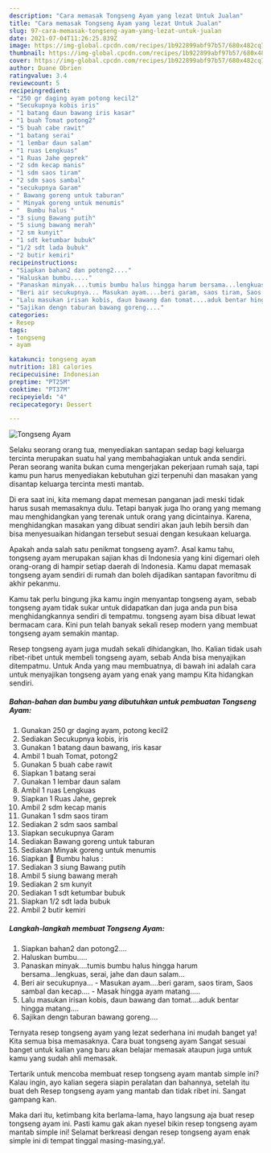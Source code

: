 ```yaml
---
description: "Cara memasak Tongseng Ayam yang lezat Untuk Jualan"
title: "Cara memasak Tongseng Ayam yang lezat Untuk Jualan"
slug: 97-cara-memasak-tongseng-ayam-yang-lezat-untuk-jualan
date: 2021-07-04T11:26:25.839Z
image: https://img-global.cpcdn.com/recipes/1b922899abf97b57/680x482cq70/tongseng-ayam-foto-resep-utama.jpg
thumbnail: https://img-global.cpcdn.com/recipes/1b922899abf97b57/680x482cq70/tongseng-ayam-foto-resep-utama.jpg
cover: https://img-global.cpcdn.com/recipes/1b922899abf97b57/680x482cq70/tongseng-ayam-foto-resep-utama.jpg
author: Duane Obrien
ratingvalue: 3.4
reviewcount: 5
recipeingredient:
- "250 gr daging ayam potong kecil2"
- "Secukupnya kobis iris"
- "1 batang daun bawang iris kasar"
- "1 buah Tomat potong2"
- "5 buah cabe rawit"
- "1 batang serai"
- "1 lembar daun salam"
- "1 ruas Lengkuas"
- "1 Ruas Jahe geprek"
- "2 sdm kecap manis"
- "1 sdm saos tiram"
- "2 sdm saos sambal"
- "secukupnya Garam"
- " Bawang goreng untuk taburan"
- " Minyak goreng untuk menumis"
- "  Bumbu halus "
- "3 siung Bawang putih"
- "5 siung bawang merah"
- "2 sm kunyit"
- "1 sdt ketumbar bubuk"
- "1/2 sdt lada bubuk"
- "2 butir kemiri"
recipeinstructions:
- "Siapkan bahan2 dan potong2...."
- "Haluskan bumbu....."
- "Panaskan minyak....tumis bumbu halus hingga harum bersama...lengkuas, serai, jahe dan daun salam..."
- "Beri air secukupnya... Masukan ayam....beri garam, saos tiram, Saos sambal dan kecap.... Masak hingga ayam matang....."
- "Lalu masukan irisan kobis, daun bawang dan tomat....aduk bentar hingga matang...."
- "Sajikan dengn taburan bawang goreng...."
categories:
- Resep
tags:
- tongseng
- ayam

katakunci: tongseng ayam 
nutrition: 181 calories
recipecuisine: Indonesian
preptime: "PT25M"
cooktime: "PT37M"
recipeyield: "4"
recipecategory: Dessert

---
```



![Tongseng Ayam](https://img-global.cpcdn.com/recipes/1b922899abf97b57/680x482cq70/tongseng-ayam-foto-resep-utama.jpg)

Selaku seorang orang tua, menyediakan santapan sedap bagi keluarga tercinta merupakan suatu hal yang membahagiakan untuk anda sendiri. Peran seorang  wanita bukan cuma mengerjakan pekerjaan rumah saja, tapi kamu pun harus menyediakan kebutuhan gizi terpenuhi dan masakan yang disantap keluarga tercinta mesti mantab.

Di era  saat ini, kita memang dapat memesan panganan jadi meski tidak harus susah memasaknya dulu. Tetapi banyak juga lho orang yang memang mau menghidangkan yang terenak untuk orang yang dicintainya. Karena, menghidangkan masakan yang dibuat sendiri akan jauh lebih bersih dan bisa menyesuaikan hidangan tersebut sesuai dengan kesukaan keluarga. 



Apakah anda salah satu penikmat tongseng ayam?. Asal kamu tahu, tongseng ayam merupakan sajian khas di Indonesia yang kini digemari oleh orang-orang di hampir setiap daerah di Indonesia. Kamu dapat memasak tongseng ayam sendiri di rumah dan boleh dijadikan santapan favoritmu di akhir pekanmu.

Kamu tak perlu bingung jika kamu ingin menyantap tongseng ayam, sebab tongseng ayam tidak sukar untuk didapatkan dan juga anda pun bisa menghidangkannya sendiri di tempatmu. tongseng ayam bisa dibuat lewat bermacam cara. Kini pun telah banyak sekali resep modern yang membuat tongseng ayam semakin mantap.

Resep tongseng ayam juga mudah sekali dihidangkan, lho. Kalian tidak usah ribet-ribet untuk membeli tongseng ayam, sebab Anda bisa menyajikan ditempatmu. Untuk Anda yang mau membuatnya, di bawah ini adalah cara untuk menyajikan tongseng ayam yang enak yang mampu Kita hidangkan sendiri.

<!--inarticleads1-->

##### Bahan-bahan dan bumbu yang dibutuhkan untuk pembuatan Tongseng Ayam:

1. Gunakan 250 gr daging ayam, potong kecil2
1. Sediakan Secukupnya kobis, iris
1. Gunakan 1 batang daun bawang, iris kasar
1. Ambil 1 buah Tomat, potong2
1. Gunakan 5 buah cabe rawit
1. Siapkan 1 batang serai
1. Gunakan 1 lembar daun salam
1. Ambil 1 ruas Lengkuas
1. Siapkan 1 Ruas Jahe, geprek
1. Ambil 2 sdm kecap manis
1. Gunakan 1 sdm saos tiram
1. Sediakan 2 sdm saos sambal
1. Siapkan secukupnya Garam
1. Sediakan  Bawang goreng untuk taburan
1. Sediakan  Minyak goreng untuk menumis
1. Siapkan  🌼 Bumbu halus :
1. Sediakan 3 siung Bawang putih
1. Ambil 5 siung bawang merah
1. Sediakan 2 sm kunyit
1. Sediakan 1 sdt ketumbar bubuk
1. Siapkan 1/2 sdt lada bubuk
1. Ambil 2 butir kemiri




<!--inarticleads2-->

##### Langkah-langkah membuat Tongseng Ayam:

1. Siapkan bahan2 dan potong2....
1. Haluskan bumbu.....
1. Panaskan minyak....tumis bumbu halus hingga harum bersama...lengkuas, serai, jahe dan daun salam...
1. Beri air secukupnya... - Masukan ayam....beri garam, saos tiram, Saos sambal dan kecap.... - Masak hingga ayam matang.....
1. Lalu masukan irisan kobis, daun bawang dan tomat....aduk bentar hingga matang....
1. Sajikan dengn taburan bawang goreng....




Ternyata resep tongseng ayam yang lezat sederhana ini mudah banget ya! Kita semua bisa memasaknya. Cara buat tongseng ayam Sangat sesuai banget untuk kalian yang baru akan belajar memasak ataupun juga untuk kamu yang sudah ahli memasak.

Tertarik untuk mencoba membuat resep tongseng ayam mantab simple ini? Kalau ingin, ayo kalian segera siapin peralatan dan bahannya, setelah itu buat deh Resep tongseng ayam yang mantab dan tidak ribet ini. Sangat gampang kan. 

Maka dari itu, ketimbang kita berlama-lama, hayo langsung aja buat resep tongseng ayam ini. Pasti kamu gak akan nyesel bikin resep tongseng ayam mantab simple ini! Selamat berkreasi dengan resep tongseng ayam enak simple ini di tempat tinggal masing-masing,ya!.

